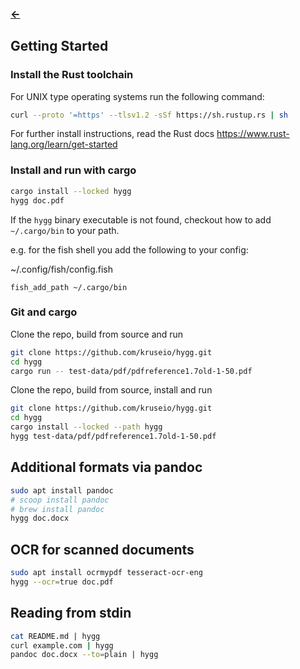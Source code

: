 ### [<-](../README.md)

## Getting Started
### Install the Rust toolchain
For UNIX type operating systems run the following command:
```sh
curl --proto '=https' --tlsv1.2 -sSf https://sh.rustup.rs | sh
```

For further install instructions, read the Rust docs https://www.rust-lang.org/learn/get-started

### Install and run with cargo
```sh
cargo install --locked hygg
hygg doc.pdf
```

If the `hygg` binary executable is not found, checkout how to add `~/.cargo/bin` to your path.

e.g. for the fish shell you add the following to your config:

~/.config/fish/config.fish
```fish
fish_add_path ~/.cargo/bin
```

### Git and cargo
Clone the repo, build from source and run
```sh
git clone https://github.com/kruseio/hygg.git
cd hygg
cargo run -- test-data/pdf/pdfreference1.7old-1-50.pdf
```

Clone the repo, build from source, install and run
```sh
git clone https://github.com/kruseio/hygg.git
cd hygg
cargo install --locked --path hygg
hygg test-data/pdf/pdfreference1.7old-1-50.pdf
```

## Additional formats via pandoc
```sh
sudo apt install pandoc
# scoop install pandoc
# brew install pandoc
hygg doc.docx
```

## OCR for scanned documents
```sh
sudo apt install ocrmypdf tesseract-ocr-eng
hygg --ocr=true doc.pdf
```

## Reading from stdin
```sh
cat README.md | hygg
curl example.com | hygg
pandoc doc.docx --to=plain | hygg
```
